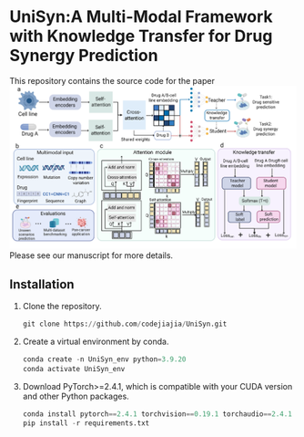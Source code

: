# UniSyn:A Multi-Modal Framework with Knowledge Transfer for Drug Synergy Prediction<br/>
This repository contains the source code for the paper
![image](./model.png)
<br/>
Please see our manuscript for more details.<br/>
## Installation
1. Clone the repository.

   ```python
   git clone https://github.com/codejiajia/UniSyn.git
   ```
2. Create a virtual environment by conda.

   ```python
   conda create -n UniSyn_env python=3.9.20
   conda activate UniSyn_env
3. Download PyTorch>=2.4.1, which is compatible with your CUDA version and other Python packages.

   ```python
   conda install pytorch==2.4.1 torchvision==0.19.1 torchaudio==2.4.1 pytorch-cuda=12.1 -c pytorch -c nvidia -c pytorch # for CUDA 12.1
   pip install -r requirements.txt
   ```
